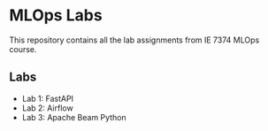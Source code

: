 # MLOps Labs

This repository contains all the lab assignments from IE 7374 MLOps course.

## Labs

- Lab 1: FastAPI
- Lab 2: Airflow
- Lab 3: Apache Beam Python
